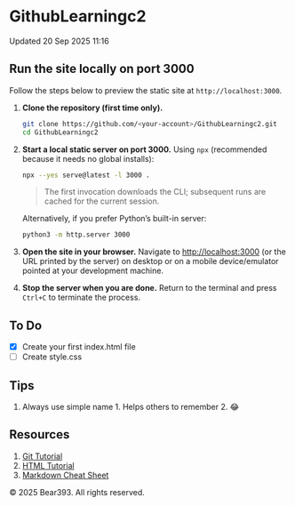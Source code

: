 # GithubLearningc2
Updated 20 Sep 2025 11:16

## Run the site locally on port 3000
Follow the steps below to preview the static site at `http://localhost:3000`.

1. **Clone the repository (first time only).**
   ```bash
   git clone https://github.com/<your-account>/GithubLearningc2.git
   cd GithubLearningc2
   ```

2. **Start a local static server on port 3000.**
   Using `npx` (recommended because it needs no global installs):
   ```bash
   npx --yes serve@latest -l 3000 .
   ```
   > The first invocation downloads the CLI; subsequent runs are cached for the current session.

   Alternatively, if you prefer Python’s built-in server:
   ```bash
   python3 -m http.server 3000
   ```

3. **Open the site in your browser.**
   Navigate to [http://localhost:3000](http://localhost:3000) (or the URL printed by the server) on desktop or on a mobile device/emulator pointed at your development machine.

4. **Stop the server when you are done.**
   Return to the terminal and press `Ctrl+C` to terminate the process.

## To Do
- [x] Create your first index.html file
- [ ] Create style.css

## Tips
1. Always use simple name
        1. Helps others to remember
        2. :joy:

## Resources
1. [Git Tutorial][1]
2. [HTML Tutorial][2]
3. [Markdown Cheat Sheet][3]

<footer>
  <p>&copy; 2025 Bear393. All rights reserved.</p>
</footer>

[1]: https://www.w3schools.com/git/
[2]: https://www.w3schools.com/html/
[3]: https://www.markdownguide.org/cheat-sheet/
